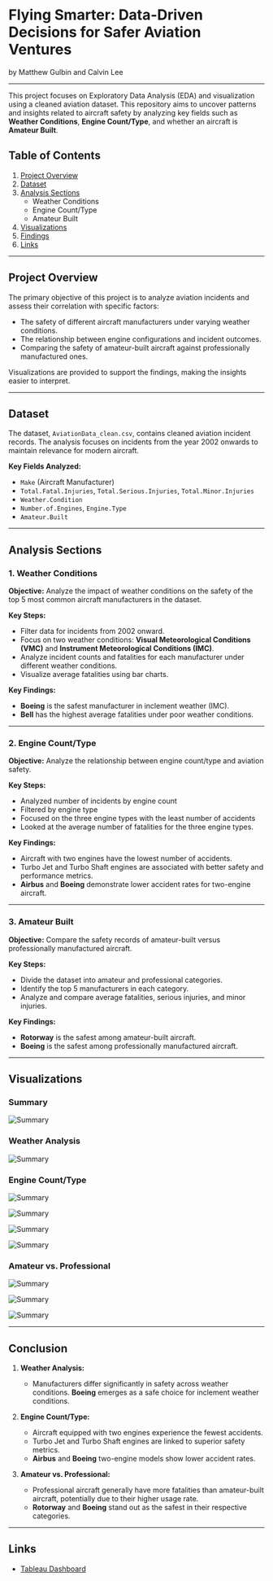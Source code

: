 # Flying Smarter: Data-Driven Decisions for Safer Aviation Ventures
by Matthew Gulbin and Calvin Lee

---

This project focuses on Exploratory Data Analysis (EDA) and visualization using a cleaned aviation dataset. This repository aims to uncover patterns and insights related to aircraft safety by analyzing key fields such as **Weather Conditions**, **Engine Count/Type**, and whether an aircraft is **Amateur Built**.  

## Table of Contents
1. [Project Overview](#project-overview)  
2. [Dataset](#dataset)  
3. [Analysis Sections](#analysis-sections)  
    - Weather Conditions  
    - Engine Count/Type  
    - Amateur Built 
4. [Visualizations](#visualizations)
5. [Findings](#findings)  
6. [Links](#links)

---

## Project Overview

The primary objective of this project is to analyze aviation incidents and assess their correlation with specific factors:
- The safety of different aircraft manufacturers under varying weather conditions.
- The relationship between engine configurations and incident outcomes.
- Comparing the safety of amateur-built aircraft against professionally manufactured ones.

Visualizations are provided to support the findings, making the insights easier to interpret.

---

## Dataset

The dataset, `AviationData_clean.csv`, contains cleaned aviation incident records. The analysis focuses on incidents from the year 2002 onwards to maintain relevance for modern aircraft.  

**Key Fields Analyzed:** 
- `Make` (Aircraft Manufacturer)  
- `Total.Fatal.Injuries`, `Total.Serious.Injuries`, `Total.Minor.Injuries`
- `Weather.Condition`
- `Number.of.Engines`, `Engine.Type` 
- `Amateur.Built`  

---

## Analysis Sections

### 1. Weather Conditions
**Objective:** Analyze the impact of weather conditions on the safety of the top 5 most common aircraft manufacturers in the dataset.  

**Key Steps:**
  - Filter data for incidents from 2002 onward.
  - Focus on two weather conditions: **Visual Meteorological Conditions (VMC)** and **Instrument Meteorological Conditions (IMC)**.
  - Analyze incident counts and fatalities for each manufacturer under different weather conditions.
  - Visualize average fatalities using bar charts.

**Key Findings:**
- **Boeing** is the safest manufacturer in inclement weather (IMC).
- **Bell** has the highest average fatalities under poor weather conditions.

---

### 2. Engine Count/Type
**Objective:** Analyze the relationship between engine count/type and aviation safety.

**Key Steps:**
  - Analyzed number of incidents by engine count
  - Filtered by engine type
  - Focused on the three engine types with the least number of accidents
  - Looked at the average number of fatalities for the three engine types.


**Key Findings:**
  - Aircraft with two engines have the lowest number of accidents.
  - Turbo Jet and Turbo Shaft engines are associated with better safety and performance metrics.
  - **Airbus** and **Boeing** demonstrate lower accident rates for two-engine aircraft.

---

### 3. Amateur Built
**Objective:** Compare the safety records of amateur-built versus professionally manufactured aircraft.  

**Key Steps:**
  - Divide the dataset into amateur and professional categories.
  - Identify the top 5 manufacturers in each category.
  - Analyze and compare average fatalities, serious injuries, and minor injuries.

**Key Findings:**
- **Rotorway** is the safest among amateur-built aircraft.
- **Boeing** is the safest among professionally manufactured aircraft.

---

## Visualizations

### Summary
<img
src="img/Screenshot 2025-01-23 at 6.05.48 PM.png"
alt="Summary" />

### Weather Analysis
<img
src="img/Screenshot 2025-01-23 at 6.10.26 PM.png"
alt="Summary" />

### Engine Count/Type
<img
src="img/Screenshot 2025-01-23 at 6.10.43 PM.png"
alt="Summary" />

<img
src="img/Screenshot 2025-01-23 at 6.11.02 PM.png"
alt="Summary" />

<img
src="img/Screenshot 2025-01-23 at 6.11.20 PM.png"
alt="Summary" />

<img
src="img/Screenshot 2025-01-23 at 6.11.36 PM.png"
alt="Summary" />

### Amateur vs. Professional

<img
src="img/Screenshot 2025-01-23 at 6.11.59 PM.png"
alt="Summary" />

<img
src="img/Screenshot 2025-01-23 at 6.12.09 PM.png"
alt="Summary" />

<img
src="img/Screenshot 2025-01-23 at 6.12.21 PM.png"
alt="Summary" />

---

## Conclusion

1. **Weather Analysis:**  
   - Manufacturers differ significantly in safety across weather conditions. **Boeing** emerges as a safe choice for inclement weather conditions.  

2. **Engine Count/Type:**
    - Aircraft equipped with two engines experience the fewest accidents.
    - Turbo Jet and Turbo Shaft engines are linked to superior safety metrics.
    - **Airbus** and **Boeing** two-engine models show lower accident rates.
   
2. **Amateur vs. Professional:**  
   - Professional aircraft generally have more fatalities than amateur-built aircraft, potentially due to their higher usage rate.  
   - **Rotorway** and **Boeing** stand out as the safest in their respective categories.  

---

## Links

- [Tableau Dashboard](https://public.tableau.com/views/FlatironPhase1project/ProjectDashboard?:language=en-US&publish=yes&:sid=&:redirect=auth&:display_count=n&:origin=viz_share_link)